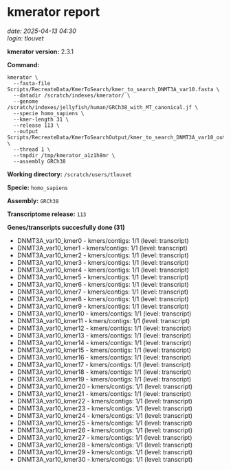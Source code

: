 # kmerator report
*date: 2025-04-13 04:30*  
*login: tlouvet*

**kmerator version:** 2.3.1

**Command:**

```
kmerator \
  --fasta-file Scripts/RecreateData/KmerToSearch/kmer_to_search_DNMT3A_var10.fasta \
  --datadir /scratch/indexes/kmerator/ \
  --genome /scratch/indexes/jellyfish/human/GRCh38_with_MT_canonical.jf \
  --specie homo_sapiens \
  --kmer-length 31 \
  --release 113 \
  --output Scripts/RecreateData/KmerToSearchOutput/kmer_to_search_DNMT3A_var10_output \
  --thread 1 \
  --tmpdir /tmp/kmerator_a1z1h8mr \
  --assembly GRCh38
```

**Working directory:** `/scratch/users/tlouvet`

**Specie:** `homo_sapiens`

**Assembly:** `GRCh38`

**Transcriptome release:** `113`

**Genes/transcripts succesfully done (31)**

- DNMT3A_var10_kmer0 - kmers/contigs: 1/1 (level: transcript)
- DNMT3A_var10_kmer1 - kmers/contigs: 1/1 (level: transcript)
- DNMT3A_var10_kmer2 - kmers/contigs: 1/1 (level: transcript)
- DNMT3A_var10_kmer3 - kmers/contigs: 1/1 (level: transcript)
- DNMT3A_var10_kmer4 - kmers/contigs: 1/1 (level: transcript)
- DNMT3A_var10_kmer5 - kmers/contigs: 1/1 (level: transcript)
- DNMT3A_var10_kmer6 - kmers/contigs: 1/1 (level: transcript)
- DNMT3A_var10_kmer7 - kmers/contigs: 1/1 (level: transcript)
- DNMT3A_var10_kmer8 - kmers/contigs: 1/1 (level: transcript)
- DNMT3A_var10_kmer9 - kmers/contigs: 1/1 (level: transcript)
- DNMT3A_var10_kmer10 - kmers/contigs: 1/1 (level: transcript)
- DNMT3A_var10_kmer11 - kmers/contigs: 1/1 (level: transcript)
- DNMT3A_var10_kmer12 - kmers/contigs: 1/1 (level: transcript)
- DNMT3A_var10_kmer13 - kmers/contigs: 1/1 (level: transcript)
- DNMT3A_var10_kmer14 - kmers/contigs: 1/1 (level: transcript)
- DNMT3A_var10_kmer15 - kmers/contigs: 1/1 (level: transcript)
- DNMT3A_var10_kmer16 - kmers/contigs: 1/1 (level: transcript)
- DNMT3A_var10_kmer17 - kmers/contigs: 1/1 (level: transcript)
- DNMT3A_var10_kmer18 - kmers/contigs: 1/1 (level: transcript)
- DNMT3A_var10_kmer19 - kmers/contigs: 1/1 (level: transcript)
- DNMT3A_var10_kmer20 - kmers/contigs: 1/1 (level: transcript)
- DNMT3A_var10_kmer21 - kmers/contigs: 1/1 (level: transcript)
- DNMT3A_var10_kmer22 - kmers/contigs: 1/1 (level: transcript)
- DNMT3A_var10_kmer23 - kmers/contigs: 1/1 (level: transcript)
- DNMT3A_var10_kmer24 - kmers/contigs: 1/1 (level: transcript)
- DNMT3A_var10_kmer25 - kmers/contigs: 1/1 (level: transcript)
- DNMT3A_var10_kmer26 - kmers/contigs: 1/1 (level: transcript)
- DNMT3A_var10_kmer27 - kmers/contigs: 1/1 (level: transcript)
- DNMT3A_var10_kmer28 - kmers/contigs: 1/1 (level: transcript)
- DNMT3A_var10_kmer29 - kmers/contigs: 1/1 (level: transcript)
- DNMT3A_var10_kmer30 - kmers/contigs: 1/1 (level: transcript)
